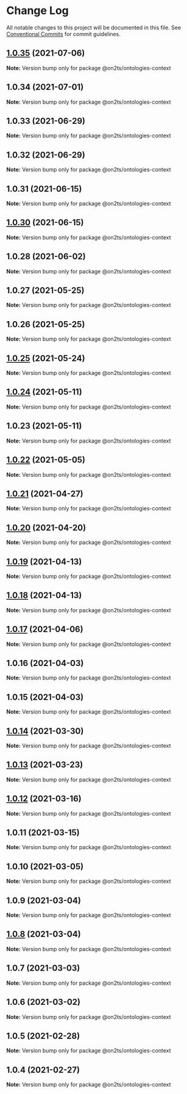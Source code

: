# Change Log

All notable changes to this project will be documented in this file.
See [Conventional Commits](https://conventionalcommits.org) for commit guidelines.

## [1.0.35](https://github.com/on2ts/ontologies/compare/v1.0.34...v1.0.35) (2021-07-06)

**Note:** Version bump only for package @on2ts/ontologies-context





## 1.0.34 (2021-07-01)

**Note:** Version bump only for package @on2ts/ontologies-context





## 1.0.33 (2021-06-29)

**Note:** Version bump only for package @on2ts/ontologies-context





## 1.0.32 (2021-06-29)

**Note:** Version bump only for package @on2ts/ontologies-context





## 1.0.31 (2021-06-15)

**Note:** Version bump only for package @on2ts/ontologies-context





## [1.0.30](https://github.com/on2ts/ontologies/compare/v1.0.29...v1.0.30) (2021-06-15)

**Note:** Version bump only for package @on2ts/ontologies-context





## 1.0.28 (2021-06-02)

**Note:** Version bump only for package @on2ts/ontologies-context





## 1.0.27 (2021-05-25)

**Note:** Version bump only for package @on2ts/ontologies-context





## 1.0.26 (2021-05-25)

**Note:** Version bump only for package @on2ts/ontologies-context





## [1.0.25](https://github.com/on2ts/ontologies/compare/v1.0.24...v1.0.25) (2021-05-24)

**Note:** Version bump only for package @on2ts/ontologies-context





## [1.0.24](https://github.com/on2ts/ontologies/compare/v1.0.22...v1.0.24) (2021-05-11)

**Note:** Version bump only for package @on2ts/ontologies-context





## 1.0.23 (2021-05-11)

**Note:** Version bump only for package @on2ts/ontologies-context





## [1.0.22](https://github.com/on2ts/ontologies/compare/v1.0.21...v1.0.22) (2021-05-05)

**Note:** Version bump only for package @on2ts/ontologies-context





## [1.0.21](https://github.com/on2ts/ontologies/compare/v1.0.20...v1.0.21) (2021-04-27)

**Note:** Version bump only for package @on2ts/ontologies-context





## [1.0.20](https://github.com/on2ts/ontologies/compare/v1.0.19...v1.0.20) (2021-04-20)

**Note:** Version bump only for package @on2ts/ontologies-context





## [1.0.19](https://github.com/on2ts/ontologies/compare/v1.0.17...v1.0.19) (2021-04-13)

**Note:** Version bump only for package @on2ts/ontologies-context





## [1.0.18](https://github.com/on2ts/ontologies/compare/v1.0.17...v1.0.18) (2021-04-13)

**Note:** Version bump only for package @on2ts/ontologies-context





## [1.0.17](https://github.com/on2ts/ontologies/compare/v1.0.16...v1.0.17) (2021-04-06)

**Note:** Version bump only for package @on2ts/ontologies-context





## 1.0.16 (2021-04-03)

**Note:** Version bump only for package @on2ts/ontologies-context





## 1.0.15 (2021-04-03)

**Note:** Version bump only for package @on2ts/ontologies-context





## [1.0.14](https://github.com/on2ts/ontologies/compare/v1.0.13...v1.0.14) (2021-03-30)

**Note:** Version bump only for package @on2ts/ontologies-context





## [1.0.13](https://github.com/on2ts/ontologies/compare/v1.0.12...v1.0.13) (2021-03-23)

**Note:** Version bump only for package @on2ts/ontologies-context





## [1.0.12](https://github.com/on2ts/ontologies/compare/v1.0.11...v1.0.12) (2021-03-16)

**Note:** Version bump only for package @on2ts/ontologies-context





## 1.0.11 (2021-03-15)

**Note:** Version bump only for package @on2ts/ontologies-context





## 1.0.10 (2021-03-05)

**Note:** Version bump only for package @on2ts/ontologies-context





## 1.0.9 (2021-03-04)

**Note:** Version bump only for package @on2ts/ontologies-context





## [1.0.8](https://github.com/on2ts/ontologies/compare/v1.0.7...v1.0.8) (2021-03-04)

**Note:** Version bump only for package @on2ts/ontologies-context





## 1.0.7 (2021-03-03)

**Note:** Version bump only for package @on2ts/ontologies-context





## 1.0.6 (2021-03-02)

**Note:** Version bump only for package @on2ts/ontologies-context





## 1.0.5 (2021-02-28)

**Note:** Version bump only for package @on2ts/ontologies-context





## 1.0.4 (2021-02-27)

**Note:** Version bump only for package @on2ts/ontologies-context
